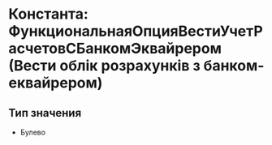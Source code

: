 ﻿# Константа: ФункциональнаяОпцияВестиУчетРасчетовСБанкомЭквайрером (Вести облік розрахунків з банком-еквайрером)

## Тип значения

- Булево

